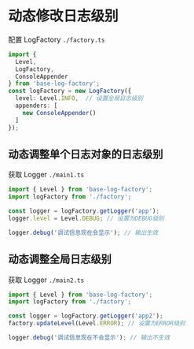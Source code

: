 # 动态修改日志级别

配置 LogFactory `./factory.ts`

```typescript
import { 
  Level,
  LogFactory, 
  ConsoleAppender
} from 'base-log-factory';
const logFactory = new LogFactory({
  level: Level.INFO,  // 设置全局日志级别
  appenders: [
    new ConsoleAppender()
  ]
});
```

## 动态调整单个日志对象的日志级别

获取 Logger `./main1.ts`

```typescript
import { Level } from 'base-log-factory';
import logFactory from './factory';

const logger = logFactory.getLogger('app');
logger.level = Level.DEBUG; // 设置为DEBUG级别

logger.debug('调试信息现在会显示'); // 输出生效
```

## 动态调整全局日志级别

获取 Logger `./main2.ts`

```typescript
import { Level } from 'base-log-factory';
import logFactory from './factory';

const logger = logFactory.getLogger('app2');
factory.updateLevel(Level.ERROR); // 设置为ERROR级别

logger.debug('调试信息现在不会显示'); // 输出不生效
```